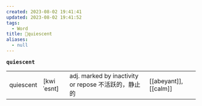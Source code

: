 ```yaml
---
created: 2023-08-02 19:41:41
updated: 2023-08-02 19:41:52
tags:
  - Word
title: 📖quiescent
aliases:
  - null
---
```


<pre><strong>quiescent</strong></pre>
|   |   |   |   |
|---|---|---|---|
|quiescent|[kwiˈesnt]|adj. marked by inactivity or repose 不活跃的，静⽌的|[[abeyant]], [[calm]]|